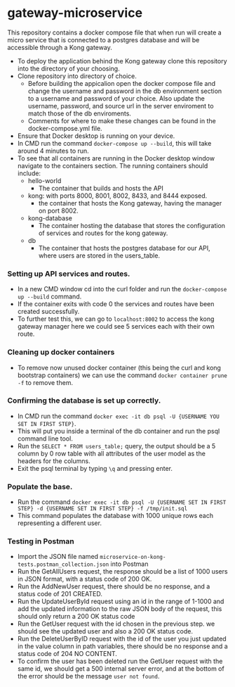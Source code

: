 # gateway-microservice
This repository contains a docker compose file that when run will create a micro service that is connected to a postgres database and will be accessible through a Kong gateway.

* To deploy the application behind the Kong gateway clone this repository into the directory of your choosing.
*  Clone repository into directory of choice.
    - Before building the appicalion open the docker compose file and change the username and password in the db environment section to a username and password of your choice. Also update the username, password, and source url in the server enviroment to match those of the db enviroments. 
    <!-- - Repeate the above with the default email and password in the pgAdmin enviroment section. -->
    - Comments for where to make these changes can be found in the docker-compose.yml file. 
* Ensure that Docker desktop is running on your device. 
* In CMD run the command `docker-compose up --build`, this will take around 4 minutes to run.
* To see that all containers are running in the Docker desktop window navigate to the containers section. The running containers should include:
    - hello-world
        * The container that builds and hosts the API
    - kong: with ports 8000, 8001, 8002, 8433, and 8444 exposed.
        * the container that hosts the Kong gateway, having the manager on port 8002.
    - kong-database
        * The container hosting the database that stores the configuration of services and routes for the kong gateway.
    - db
        * The container that hosts the postgres database for our API, where users are stored in the users_table.

### Setting up API services and routes.
* In a new CMD window cd into the curl folder and run the `docker-compose up --build` command.
* If the container exits with code 0 the services and routes have been created successfully.
* To further test this, we can go to `localhost:8002` to access the kong gateway manager here we could see 5 services each with their own route. 

### Cleaning up docker containers
* To remove now unused docker container (this being the curl and kong bootstrap containers) we can use the command `docker container prune -f` to remove them.

### Confirming the database is set up correctly.
* In CMD run the command `docker exec -it db psql -U {USERNAME YOU SET IN FIRST STEP}`.
* This will put you inside a terminal of the db container and run the psql command line tool. 
* Run the `SELECT * FROM users_table;` query, the output should be a 5 column by 0 row table with all attributes of the user model as the headers for the columns.
* Exit the psql terminal by typing `\q` and pressing enter.

### Populate the base.
* Run the command `docker exec -it db psql -U {USERNAME SET IN FIRST STEP} -d {USERNAME SET IN FIRST STEP} -f /tmp/init.sql`
* This command populates the database with 1000 unique rows each representing a different user.

### Testing in Postman
* Import the JSON file named `microservice-on-kong-tests.postman_collection.json` into Postman 
* Run the GetAllUsers request, the response should be a list of 1000 users in JSON format, with a status code of 200 OK.
* Run the AddNewUser request, there should be no response, and a status code of 201 CREATED.
* Run the UpdateUserById request using an id in the range of 1-1000 and add the updated information to the raw JSON body of the request, this should only return a 200 OK status code  
* Run the GetUser request with the id chosen in the previous step. we should see the updated user and also a 200 OK status code.  
* Run the DeleteUserByID request with the id of the user you just updated in the value column in path variables, there should be no response and a status code of 204 NO CONTENT.
* To confirm the user has been deleted run the GetUser request with the same id, we should get a 500 internal server error, and at the bottom of the error should be the message `user not found`.


